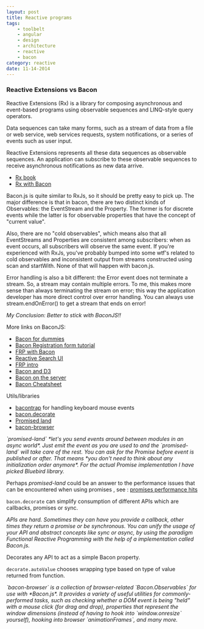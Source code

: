 ```yaml
---
layout: post
title: Reactive programs
tags:
    - toolbelt
    - angular
    - design
    - architecture
    - reactive
    - bacon
category: reactive
date: 11-14-2014
---
```


### Reactive Extensions vs Bacon

Reactive Extensions (Rx) is a library for composing asynchronous and event-based programs using observable sequences and LINQ-style query operators.

Data sequences can take many forms, such as a stream of data from a file or web service, web services requests, system notifications, or a series of events such as user input.

Reactive Extensions represents all these data sequences as observable sequences. An application can subscribe to these observable sequences to receive asynchronous notifications as new data arrive.


- [Rx book](http://xgrommx.github.io/rx-book/)
- [Rx with Bacon](http://xgrommx.github.io/rx-book/content/mappingr_rxjs_from_different_libraries/bacon/README.html)

Bacon.js is quite similar to RxJs, so it should be pretty easy to pick up. The major difference is that in bacon, there are two distinct kinds of Observables: the EventStream and the Property. The former is for discrete events while the latter is for observable properties that have the concept of "current value".

Also, there are no "cold observables", which means also that all EventStreams and Properties are consistent among subscribers: when as event occurs, all subscribers will observe the same event. If you're experienced with RxJs, you've probably bumped into some wtf's related to cold observables and inconsistent output from streams constructed using scan and startWith. None of that will happen with bacon.js.

Error handling is also a bit different: the Error event does not terminate a stream. So, a stream may contain multiple errors. To me, this makes more sense than always terminating the stream on error; this way the application developer has more direct control over error handling. You can always use stream.endOnError() to get a stream that ends on error!

*My Conclusion: Better to stick with BaconJS!!*

More links on BaconJS:

- [Bacon for dummies](http://neethack.com/2013/02/bacon-dot-js-for-dummies/)
- [Bacon Registration form tutorial](http://nullzzz.blogspot.fi/2012/11/baconjs-tutorial-part-ii-get-started.html)
- [FRP with Bacon](http://blog.flowdock.com/2013/01/22/functional-reactive-programming-with-bacon-js/)
- [Reactive Search UI](http://joefiorini.com/posts/implementing-a-functional-reactive-search-ui-with-baconjs)
- [FRP intro](http://sean.voisen.org/blog/2013/09/intro-to-functional-reactive-programming/)
- [Bacon and D3](http://www.scottlogic.com/blog/2014/07/23/frp-with-bacon-and-d3.html)
- [Bacon on the server](http://blog.carbonfive.com/2014/09/23/bacon-js-node-js-mongodb-functional-reactive-programming-on-the-server/)
- [Bacon Cheatsheet](http://www.cheatography.com/proloser/cheat-sheets/bacon-js/)

Utils/libraries

- [bacontrap](https://www.npmjs.org/package/bacontrap) for handling keyboard mouse events
- [bacon.decorate](https://www.npmjs.org/package/bacon.decorate)
- [Promised land](https://www.npmjs.org/package/promised-land)
- [bacon-browser](https://github.com/sykopomp/bacon-browser)

<cite>
`promised-land` *let's you send events around between modules in an async world*.  Just emit the event as you are used to and the `promised-land` will take care of the rest. You can ask for the Promise before event is published or after. That means *you don't need to think about any initialization order anymore*.
For the actual Promise implementation I have picked Bluebird library.
</cite>

Perhaps *promised-land* could be an answer to the performance issues that can be encountered when using promises , see : [promises performance hits](http://thanpol.as/javascript/promises-a-performance-hits-you-should-be-aware-of/#conclusions)


`bacon.decorate` can simplify consumption of different APIs which are callbacks, promises or sync.

<cite>
APIs are hard. Sometimes they can have you provide a callback, other times they return a promise or be synchronous. You can unify the usage of your API and abstract concepts like sync or async, by using the paradigm Functional Reactive Programming with the help of a implementation called Bacon.js.
</cite>

Decorates any API to act as a simple Bacon property.

`decorate.autoValue` chooses wrapping type based on type of value returned from function.

<cite>
`bacon-browser` is a collection of browser-related `Bacon.Observables` for use with *Bacon.js*. It provides a variety of useful utilities for commonly-performed tasks, such as checking whether a DOM event is being "held" with a mouse click (for drag and drop), properties that represent the window dimensions (instead of having to hook into `window.onresize` yourself), hooking into browser `animationFrames`, and many more.
</cite>
